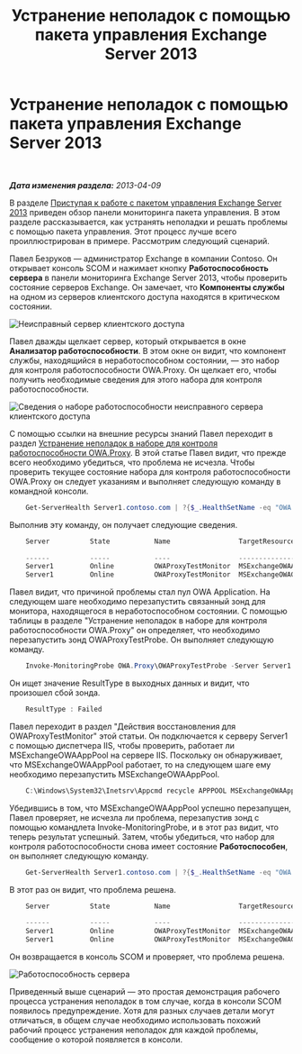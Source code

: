 ﻿---
title: Устранение неполадок с помощью пакета управления Exchange Server 2013
TOCTitle: Устранение неполадок с помощью пакета управления Exchange Server 2013
ms:assetid: c9672dad-1e67-4f07-bad9-539a67f2ac70
ms:mtpsurl: https://technet.microsoft.com/ru-ru/library/Dn195913(v=EXCHG.150)
ms:contentKeyID: 53275687
ms.date: 04/03/2015
mtps_version: v=EXCHG.150
ms.translationtype: HT
---

# Устранение неполадок с помощью пакета управления Exchange Server 2013

 

_**Дата изменения раздела:**  2013-04-09_

В разделе [Приступая к работе с пакетом управления Exchange Server 2013](getting-started-with-exchange-server-2013-management-pack.md) приведен обзор панели мониторинга пакета управления. В этом разделе рассказывается, как устранять неполадки и решать проблемы с помощью пакета управления. Этот процесс лучше всего проиллюстрирован в примере. Рассмотрим следующий сценарий.

Павел Безруков — администратор Exchange в компании Contoso. Он открывает консоль SCOM и нажимает кнопку **Работоспособность сервера** в панели мониторинга Exchange Server 2013, чтобы проверить состояние серверов Exchange. Он замечает, что **Компоненты службы** на одном из серверов клиентского доступа находятся в критическом состоянии.

![Неисправный сервер клиентского доступа](images/Dn195913.32a265d9-68e0-4d8c-9f83-1d10cdda1f84(EXCHG.150).png "Неисправный сервер клиентского доступа")

Павел дважды щелкает сервер, который открывается в окне **Анализатор работоспособности**. В этом окне он видит, что компонент службы, находящийся в неработоспособном состоянии, — это набор для контроля работоспособности OWA.Proxy. Он щелкает его, чтобы получить необходимые сведения для этого набора для контроля работоспособности.

![Сведения о наборе работоспособности неисправного сервера клиентского доступа](images/Dn195913.8e4d05a6-9128-40d8-b262-e60e9affc973(EXCHG.150).png "Сведения о наборе работоспособности неисправного сервера клиентского доступа")

С помощью ссылки на внешние ресурсы знаний Павел переходит в раздел [Устранение неполадок в наборе для контроля работоспособности OWA.Proxy](https://technet.microsoft.com/ru-ru/library/jj737712\(v=exchg.150\)). В этой статье Павел видит, что прежде всего необходимо убедиться, что проблема не исчезла. Чтобы проверить текущее состояние набора для контроля работоспособности OWA.Proxy он следует указаниям и выполняет следующую команду в командной консоли.

```Powershell
    Get-ServerHealth Server1.contoso.com | ?{$_.HealthSetName -eq "OWA.Proxy"}
```

Выполнив эту команду, он получает следующие сведения.

```Powershell
    Server          State           Name                 TargetResource       HealthSetName   AlertValue ServerComp
                                                                                                         onent
    ------          -----           ----                 --------------       -------------   ---------- ----------
    Server1         Online          OWAProxyTestMonitor  MSExchangeOWAAppPool OWA.Proxy       Unhealthy  OwaProxy
    Server1         Online          OWAProxyTestMonitor  MSExchangeOWACale... OWA.Proxy       Healthy    OwaProxy
```

Павел видит, что причиной проблемы стал пул OWA Application. На следующем шаге необходимо перезапустить связанный зонд для монитора, находящегося в неработоспособном состоянии. С помощью таблицы в разделе "Устранение неполадок в наборе для контроля работоспособности OWA.Proxy" он определяет, что необходимо перезапустить зонд OWAProxyTestProbe. Он выполняет следующую команду.

```Powershell
    Invoke-MonitoringProbe OWA.Proxy\OWAProxyTestProbe -Server Server1.contoso.com | Format-List
```

Он ищет значение ResultType в выходных данных и видит, что произошел сбой зонда.

```Powershell
    ResultType : Failed
```

Павел переходит в раздел "Действия восстановления для OWAProxyTestMonitor" этой статьи. Он подключается к серверу Server1 с помощью диспетчера IIS, чтобы проверить, работает ли MSExchangeOWAAppPool на сервере IIS. Поскольку он обнаруживает, что MSExchangeOWAAppPool работает, то на следующем шаге ему необходимо перезапустить MSExchangeOWAAppPool.

```Powershell
    C:\Windows\System32\Inetsrv\Appcmd recycle APPPOOL MSExchangeOWAAppPool
```

Убедившись в том, что MSExchangeOWAAppPool успешно перезапущен, Павел проверяет, не исчезла ли проблема, перезапустив зонд с помощью командлета Invoke-MonitoringProbe, и в этот раз видит, что теперь результат успешный. Затем, чтобы убедиться, что набор для контроля работоспособности снова имеет состояние **Работоспособен**, он выполняет следующую команду.

```Powershell
    Get-ServerHealth Server1.contoso.com | ?{$_.HealthSetName -eq "OWA.Proxy"}
```

В этот раз он видит, что проблема решена.

```Powershell
    Server          State           Name                 TargetResource       HealthSetName   AlertValue ServerComp
                                                                                                         onent
    ------          -----           ----                 --------------       -------------   ---------- ----------
    Server1         Online          OWAProxyTestMonitor  MSExchangeOWAAppPool OWA.Proxy       Healthy    OwaProxy
    Server1         Online          OWAProxyTestMonitor  MSExchangeOWACale... OWA.Proxy       Healthy    OwaProxy
```

Он возвращается в консоль SCOM и проверяет, что проблема решена.

![Работоспособность сервера](images/Dn195908.c863be83-fc4b-4daf-a18b-27b1aae15b1d(EXCHG.150).png "Работоспособность сервера")

Приведенный выше сценарий — это простая демонстрация рабочего процесса устранения неполадок в том случае, когда в консоли SCOM появилось предупреждение. Хотя для разных случаев детали могут отличаться, в общем случае необходимо использовать похожий рабочий процесс устранения неполадок для каждой проблемы, сообщение о которой появляется в консоли.

